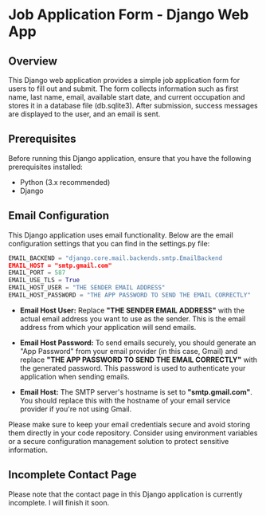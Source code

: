 # Job Application Form - Django Web App

## Overview

This Django web application provides a simple job application form for users to fill out and submit.
The form collects information such as first name, last name, email, available start date, and current occupation and
stores it in a database file (db.sqlite3).
After submission, success messages are displayed to the user, and an email is sent.

## Prerequisites

Before running this Django application, ensure that you have the following prerequisites installed:

- Python (3.x recommended)
- Django

## Email Configuration

This Django application uses email functionality.
Below are the email configuration settings that you can find in the settings.py file:

``` python 
EMAIL_BACKEND = "django.core.mail.backends.smtp.EmailBackend
EMAIL_HOST = "smtp.gmail.com"
EMAIL_PORT = 587
EMAIL_USE_TLS = True
EMAIL_HOST_USER = "THE SENDER EMAIL ADDRESS"
EMAIL_HOST_PASSWORD = "THE APP PASSWORD TO SEND THE EMAIL CORRECTLY"
```

- <b>Email Host User:</b> Replace <b>"THE SENDER EMAIL ADDRESS"</b> with the actual email address you want to
  use as the sender.
  This is the email address from which your application will send emails.

- <b>Email Host Password:</b> To send emails securely, you should generate an "App Password" from your email provider
  (in this case, Gmail) and replace <b>"THE APP PASSWORD TO SEND THE EMAIL CORRECTLY"</b> with the generated password.
  This password is used to authenticate your application when sending emails.

- <b>Email Host:</b> The SMTP server's hostname is set to <b>"smtp.gmail.com"</b>. You should replace this with the
  hostname of your
  email service provider if you're not using Gmail.

Please make sure to keep your email credentials secure and avoid storing them directly in your code repository.
Consider using environment variables or a secure configuration management solution to protect sensitive information.

## Incomplete Contact Page

Please note that the contact page in this Django application is currently incomplete. I will finish it soon.